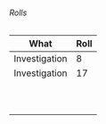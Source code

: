 
###### Rolls
| What          | Roll |
| ------------- | ---- |
| Investigation | 8    |
| Investigation | 17   |
|               |      |
|               |      |
|               |      |
|               |      |
|               |      |
|               |      |
|               |      |
|               |      |
|               |      |
|               |      |